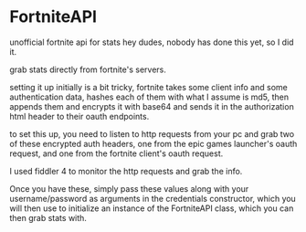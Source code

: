 # FortniteAPI
unofficial fortnite api for stats
hey dudes, nobody has done this yet, so I did it.

grab stats directly from fortnite's servers.

setting it up initially is a bit tricky, fortnite takes some client info and some authentication data, 
hashes each of them with what I assume is md5, then appends them and encrypts it with base64 and sends
it in the authorization html header to their oauth endpoints.

to set this up, you need to listen to http requests from your pc and grab two of these encrypted auth
headers, one from the epic games launcher's oauth request, and one from the fortnite client's oauth
request.

I used fiddler 4 to monitor the http requests and grab the info.

Once you have these, simply pass these values along with your username/password as arguments in the
credentials constructor, which you will then use to initialize an instance of the FortniteAPI class,
which you can then grab stats with.
